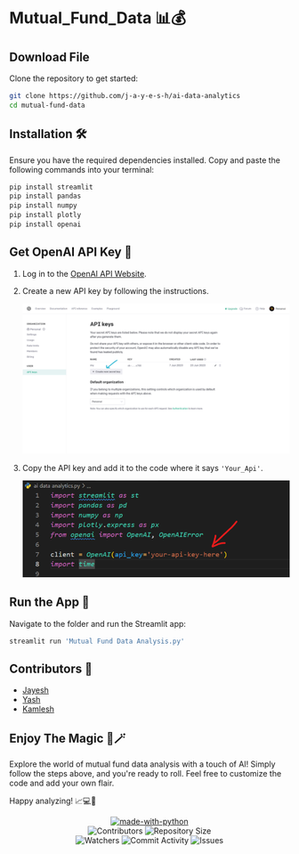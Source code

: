 
# Mutual_Fund_Data 📊💰

## Download File

Clone the repository to get started:

```bash
git clone https://github.com/j-a-y-e-s-h/ai-data-analytics
cd mutual-fund-data
```

## Installation 🛠️

Ensure you have the required dependencies installed. Copy and paste the following commands into your terminal:

```bash
pip install streamlit
pip install pandas
pip install numpy
pip install plotly
pip install openai
```

## Get OpenAI API Key 🤖

1. Log in to the [OpenAI API Website](https://platform.openai.com/account/api-keys).
2. Create a new API key by following the instructions.

   ![OpenAI API Website](image/README/1693492479716.png)
3. Copy the API key and add it to the code where it says `'Your_Api'`.

   ![Add API Key](image/README/1693492745401.png)

## Run the App 🚀

Navigate to the folder and run the Streamlit app:

```bash
streamlit run 'Mutual Fund Data Analysis.py'
```

## Contributors 🤝

- [Jayesh](https://github.com/j-a-y-e-s-h)
- [Yash](https://github.com/YashPatil2023/)
- [Kamlesh](https://github.com/K-a-r-a-n-m-i-k-e-y)

## Enjoy The Magic 🔮🪄

Explore the world of mutual fund data analysis with a touch of AI! Simply follow the steps above, and you're ready to roll. Feel free to customize the code and add your own flair.

Happy analyzing! 📈💻🚀



<p align="center"> 
  <a href="https://python.org"><img src="http://forthebadge.com/images/badges/made-with-python.svg" alt="made-with-python"></a> 
  <br> 
  <img src="https://img.shields.io/github/contributors/j-a-y-e-s-h/ai-data-analytics?style=for-the-badge" alt="Contributors"> 
  <img src="https://img.shields.io/github/repo-size/j-a-y-e-s-h/ai-data-analytics?style=for-the-badge" alt="Repository Size"> <br> 
  <img src="https://img.shields.io/github/watchers/j-a-y-e-s-h/ai-data-analytics?style=for-the-badge" alt="Watchers"> 
  <img src="https://img.shields.io/github/commit-activity/w/j-a-y-e-s-h/ai-data-analytics?style=for-the-badge" alt="Commit Activity"> 
  <img src="https://img.shields.io/github/issues/j-a-y-e-s-h/ai-data-analytics?style=for-the-badge" alt="Issues"> 
</p>
